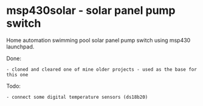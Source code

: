 msp430solar - solar panel pump switch
=====================================

Home automation swimming pool solar panel pump switch using msp430 launchpad.

Done:

	- cloned and cleared one of mine older projects - used as the base for this one

Todo:

	- connect some digital temperature sensors (ds18b20)

